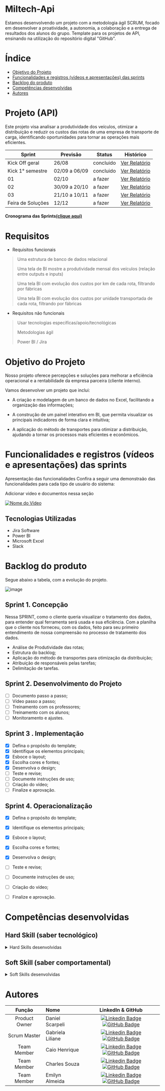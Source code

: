 # Miltech-Api
Estamos desenvolvendo um projeto com a metodologia ágil SCRUM, focado em desenvolver a proatividade, a autonomia, a colaboração e a entrega de resultados dos alunos do grupo. 
Template para os projetos de API, ensinando na utilização do repositório digital "GitHub". 


# Índice
* [Objetivo do Projeto](#objetivo-do-projeto)
* [Funcionalidades e registros (vídeos e apresentações) das sprints](#funcionalidades-e-registros-(vídeos-e-apresentações)-das-sprints)
* [Backlog do produto](#Backlog-do-produto)
* [Competências desenvolvidas](#competências-desenvolvidas)
* [Autores](#autores)

# Projeto (API) 
Este projeto visa analisar a produtividade dos veículos, otimizar a distribuição e reduzir os custos das rotas de uma empresa de transporte de carga, identificando oportunidades para tornar as operações mais eficientes.

Sprint | Previsão | Status| Histórico|
|------|--------|------|--------|
|Kick Off geral |  26/08  | concluido | [Ver Relatório]() |
|Kick 1° semestre | 02/09 a 06/09 | concluido | [Ver Relatório]() |
|01| 02/10 | a fazer | [Ver Relatório]() |
|02| 30/09 a 20/10 | a fazer | [Ver Relatório]() |
|03| 21/10 a 10/11 | a fazer | [Ver Relatório]() |
|Feira de Soluções | 12/12 | a fazer | [Ver Relatório]() | 

#### Cronograma das Sprints[(clique aqui)](https://github.com/users/LuxLogistic/projects/1)

# Requisitos

* Requisitos funcionais
  
>Uma estrutura de banco de dados relacional
>
>Uma tela de BI mostre a produtividade mensal dos veículos (relação entre outputs e inputs)
>
>Uma tela BI com evolução dos custos por km de cada rota, filtrando por fábricas
>
>Uma tela BI com evolução dos custos por unidade transportada de cada rota, filtrando por fábricas

 
* Requisitos não funcionais

>Usar tecnologias especifícas/apoio/tecnológicas
>
>Metodologias ágil
>
>Power BI / Jira 



# Objetivo do Projeto
Nosso projeto oferece percepções e soluções para melhorar a eficiência operacional e a rentabilidade da empresa parceira (cliente interno).

Vamos desenvolver um projeto que inclui:

- A criação e modelagem de um banco de dados no Excel, facilitando a organização das informações;

- A construção de um painel interativo em BI, que permita visualizar os principais indicadores de forma clara e intuitiva;

- A aplicação do método de transportes para otimizar a distribuição, ajudando a tornar os processos mais eficientes e econômicos.
  






# Funcionalidades e registros (vídeos e apresentações) das sprints

Apresentação das funcionalidades
Confira a seguir uma demonstraão das funcionalidades para cada tipo de usuário do sistema:

Adicionar video e documentos nessa seção

[![Nome do Vídeo](https://img.youtube.com/vi/pBy1zgt0XPc/0.jpg)](https://www.youtube.com/embed/pBy1zgt0XPc)

## Tecnologias Utilizadas

* Jira Software
* Power BI 
* Microsoft Excel
* Slack



# Backlog do produto
Segue abaixo a tabela, com a evolução do projeto.


![image](https://github.com/user-attachments/assets/fc3d37e6-3405-47f9-a074-f43b7b56b761)






## Sprint 1. Concepção
Nessa SPRINT, como o cliente queria visualizar o tratamento dos dados, para entender qual ferramenta será usada e sua eficiência. Com a planilha que o cliente nos forneceu, com os dados, feito para seu primeiro entendimento de nossa compreensão no processo de tratamento dos dados.

* Análise de Produtividade das rotas;
* Estrutura do backlog;
* Aplicação do método de transportes para otimização da distribuição;
* Atribuição de responsáveis pelas tarefas;
* Delimitação de tarefas.

## Sprint 2. Desenvolvimento do Projeto
- [ ] Documento passo a passo;
- [ ] Vídeo passo a passo;
- [ ] Treinamento com os professores;
- [ ] Treinamento com os alunos;
- [ ] Monitoramento e ajustes.
      
## Sprint 3 . Implementação
- [x] Defina o propósito do template;
- [x] Identifique os elementos principais;
- [x] Esboce o layout;
- [x] Escolha cores e fontes;
- [x] Desenvolva o design;
- [ ] Teste e revise;
- [ ] Documente instruções de uso;
- [ ] Criação do vídeo;
- [ ] Finalize e aprovação.
      
## Sprint 4. Operacionalização
- [x] Defina o propósito do template;
- [x] Identifique os elementos principais;
- [x] Esboce o layout;
- [x] Escolha cores e fontes;
- [x] Desenvolva o design;
- [ ] Teste e revise;
- [ ] Documente instruções de uso;
- [ ] Criação do vídeo;
- [ ] Finalize e aprovação.



  
# Competências desenvolvidas

## Hard Skill (saber tecnológico)
<details>
<summary>Hard Skills desenvolvidas</summary>
  
| Tecnologia/Metodologia | Classificação |
| ---------------------- | ------------- |
| GitHub | ★ ★ ★ ★ ★ ★ ★ ☆ ☆ ☆ |
| Gestão de Projetos | ★ ★ ★ ★ ★ ★ ☆ ☆ ☆ ☆ |
| Scrum Master | ★ ★ ★ ★ ★ ★ ★ ☆ ☆ ☆ |
| Prodct Owner | ★ ★ ★ ★ ★ ★ ★ ☆ ☆ ☆ |
| Markdown | ★ ★ ★ ★ ★ ★ ★ ☆ ☆ ☆ |
| Git Projects | ★ ★ ★ ★ ★ ★ ★ ☆ ☆ ☆ |
 
</details>

## Soft Skill (saber comportamental)
<details>
<summary>Soft Skills desenvolvidas</summary>

| Habilidades | Classificação |
| ---------------------- | ------------- |
| Colaboração | ★ ★ ★ ★ ★ ☆ ☆ ☆ ☆ ☆ |
| Proatividade| ★ ★ ★ ★ ★ ★ ☆ ☆ ☆ ☆ |
| Pensamento Crítico | ★ ★ ★ ★ ★ ★ ★ ☆ ☆ ☆ |
| Gerenciamento de Tempo | ★ ★ ★ ★ ★ ★ ★ ☆ ☆ ☆ |
| Adaptabilidade | ★ ★ ★ ★ ★ ★ ★ ☆ ☆ ☆ |
| Resiliência | ★ ★ ★ ★ ★ ★ ★ ☆ ☆ ☆ |

</details>

# Autores
|    Função     | Nome                                  |                                                                                                                                                      LinkedIn & GitHub                                                                                                                                                      |
| :-----------: | :------------------------------------ | :-------------------------------------------------------------------------------------------------------------------------------------------------------------------------------------------------------------------------------------------------------------------------------------------------------------------------: |
| Product Owner | Daniel Scarpeli         |     [![Linkedin Badge](https://img.shields.io/badge/Linkedin-blue?style=flat-square&logo=Linkedin&logoColor=white)](https://www.linkedin.com/in/daniel-scarpelli-369a8522?utm) [![GitHub Badge](https://img.shields.io/badge/GitHub-111217?style=flat-square&logo=github&logoColor=white)](https://github.com/Scarpeli)  
| Scrum Master  | Gabriela Liliane |      [![Linkedin Badge](https://img.shields.io/badge/Linkedin-blue?style=flat-square&logo=Linkedin&logoColor=white)](https://www.linkedin.com/in/gabriela-liliane-976001140?utm) [![GitHub Badge](https://img.shields.io/badge/GitHub-111217?style=flat-square&logo=github&logoColor=white)](https://github.com/MariaGabrielaReis)     |
| Team Member   | Caio Henrique              |         [![Linkedin Badge](https://img.shields.io/badge/Linkedin-blue?style=flat-square&logo=Linkedin&logoColor=white)](https://www.linkedin.com/in/caio-henrique-4828121a3?utm) [![GitHub Badge](https://img.shields.io/badge/GitHub-111217?style=flat-square&logo=github&logoColor=white)](https://github.com/caiohsr10)        |
|  Team Member  | Charles Souza                 |         [![Linkedin Badge](https://img.shields.io/badge/Linkedin-blue?style=flat-square&logo=Linkedin&logoColor=white)](https://www.linkedin.com/in/charles-souza-2a8188198?utm) [![GitHub Badge](https://img.shields.io/badge/GitHub-111217?style=flat-square&logo=github&logoColor=white)](https://github.com/Charlesdesb)        |
|  Team Member  | Emilyn Almeida                 |   [![Linkedin Badge](https://img.shields.io/badge/Linkedin-blue?style=flat-square&logo=Linkedin&logoColor=white)](https://www.linkedin.com/in/emilyn-almeida-0a6143247?utm) [![GitHub Badge](https://img.shields.io/badge/GitHub-111217?style=flat-square&logo=github&logoColor=white)](https://github.com/emilynn16)   |

